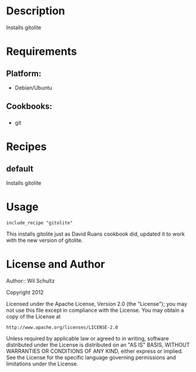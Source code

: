 Description
===========

Installs gitolite

Requirements
============

## Platform:

* Debian/Ubuntu

## Cookbooks:

###
* git

Recipes
=======

## default

Installs gitolite 

Usage
=====

    include_recipe "gitolite"

This installs gitolite just as David Ruans cookbook did, updated it to work with the new version of gitolite.

License and Author
==================

Author:: Wil Schultz

Copyright 2012

Licensed under the Apache License, Version 2.0 (the "License");
you may not use this file except in compliance with the License.
You may obtain a copy of the License at

    http://www.apache.org/licenses/LICENSE-2.0

Unless required by applicable law or agreed to in writing, software
distributed under the License is distributed on an "AS IS" BASIS,
WITHOUT WARRANTIES OR CONDITIONS OF ANY KIND, either express or implied.
See the License for the specific language governing permissions and
limitations under the License.

